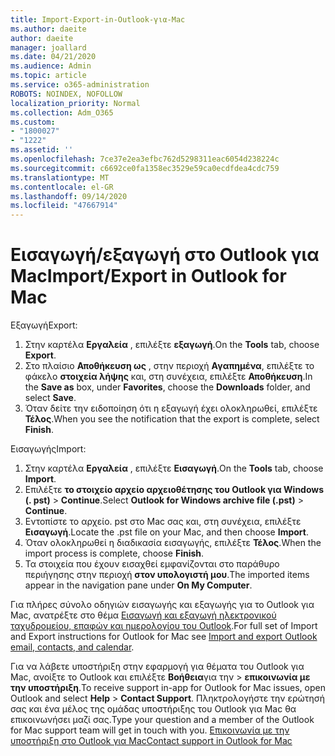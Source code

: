 ```yaml
---
title: Import-Export-in-Outlook-για-Mac
ms.author: daeite
author: daeite
manager: joallard
ms.date: 04/21/2020
ms.audience: Admin
ms.topic: article
ms.service: o365-administration
ROBOTS: NOINDEX, NOFOLLOW
localization_priority: Normal
ms.collection: Adm_O365
ms.custom:
- "1800027"
- "1222"
ms.assetid: ''
ms.openlocfilehash: 7ce37e2ea3efbc762d5298311eac6054d238224c
ms.sourcegitcommit: c6692ce0fa1358ec3529e59ca0ecdfdea4cdc759
ms.translationtype: MT
ms.contentlocale: el-GR
ms.lasthandoff: 09/14/2020
ms.locfileid: "47667914"
---
```

# <a name="importexport-in-outlook-for-mac"></a><span data-ttu-id="236f5-102">Εισαγωγή/εξαγωγή στο Outlook για Mac</span><span class="sxs-lookup"><span data-stu-id="236f5-102">Import/Export in Outlook for Mac</span></span> 

<span data-ttu-id="236f5-103">Εξαγωγή</span><span class="sxs-lookup"><span data-stu-id="236f5-103">Export:</span></span>
1. <span data-ttu-id="236f5-104">Στην καρτέλα **Εργαλεία** , επιλέξτε **εξαγωγή**.</span><span class="sxs-lookup"><span data-stu-id="236f5-104">On the **Tools** tab, choose **Export**.</span></span>
2. <span data-ttu-id="236f5-105">Στο πλαίσιο **Αποθήκευση ως** , στην περιοχή **Αγαπημένα**, επιλέξτε το φάκελο **στοιχεία λήψης** και, στη συνέχεια, επιλέξτε **Αποθήκευση**.</span><span class="sxs-lookup"><span data-stu-id="236f5-105">In the **Save as** box, under **Favorites**, choose the **Downloads** folder, and select **Save**.</span></span>
3. <span data-ttu-id="236f5-106">Όταν δείτε την ειδοποίηση ότι η εξαγωγή έχει ολοκληρωθεί, επιλέξτε **Τέλος**.</span><span class="sxs-lookup"><span data-stu-id="236f5-106">When you see the notification that the export is complete, select **Finish**.</span></span>

<span data-ttu-id="236f5-107">Εισαγωγής</span><span class="sxs-lookup"><span data-stu-id="236f5-107">Import:</span></span>
1. <span data-ttu-id="236f5-108">Στην καρτέλα **Εργαλεία** , επιλέξτε **Εισαγωγή**.</span><span class="sxs-lookup"><span data-stu-id="236f5-108">On the **Tools** tab, choose **Import**.</span></span>
2. <span data-ttu-id="236f5-109">Επιλέξτε **το στοιχείο αρχείο αρχειοθέτησης του Outlook για Windows (. pst)**  >  **Continue**.</span><span class="sxs-lookup"><span data-stu-id="236f5-109">Select **Outlook for Windows archive file (.pst)** > **Continue**.</span></span>
3. <span data-ttu-id="236f5-110">Εντοπίστε το αρχείο. pst στο Mac σας και, στη συνέχεια, επιλέξτε **Εισαγωγή**.</span><span class="sxs-lookup"><span data-stu-id="236f5-110">Locate the .pst file on your Mac, and then choose **Import**.</span></span>
4. <span data-ttu-id="236f5-111">Όταν ολοκληρωθεί η διαδικασία εισαγωγής, επιλέξτε **Τέλος**.</span><span class="sxs-lookup"><span data-stu-id="236f5-111">When the import process is complete, choose **Finish**.</span></span>
5. <span data-ttu-id="236f5-112">Τα στοιχεία που έχουν εισαχθεί εμφανίζονται στο παράθυρο περιήγησης στην περιοχή **στον υπολογιστή μου**.</span><span class="sxs-lookup"><span data-stu-id="236f5-112">The imported items appear in the navigation pane under **On My Computer**.</span></span>

<span data-ttu-id="236f5-113">Για πλήρες σύνολο οδηγιών εισαγωγής και εξαγωγής για το Outlook για Mac, ανατρέξτε στο θέμα [Εισαγωγή και εξαγωγή ηλεκτρονικού ταχυδρομείου, επαφών και ημερολογίου του Outlook](https://support.office.com/article/92577192-3881-4502-b79d-c3bbada6c8ef#ID0EAACAAA=Mac).</span><span class="sxs-lookup"><span data-stu-id="236f5-113">For full set of Import and Export instructions for Outlook for Mac see [Import and export Outlook email, contacts, and calendar](https://support.office.com/article/92577192-3881-4502-b79d-c3bbada6c8ef#ID0EAACAAA=Mac).</span></span> 

<span data-ttu-id="236f5-114">Για να λάβετε υποστήριξη στην εφαρμογή για θέματα του Outlook για Mac, ανοίξτε το Outlook και επιλέξτε **Βοήθεια**για την  >  **επικοινωνία με την υποστήριξη**.</span><span class="sxs-lookup"><span data-stu-id="236f5-114">To receive support in-app for Outlook for Mac issues, open Outlook and select **Help** > **Contact Support**.</span></span> <span data-ttu-id="236f5-115">Πληκτρολογήστε την ερώτησή σας και ένα μέλος της ομάδας υποστήριξης του Outlook για Mac θα επικοινωνήσει μαζί σας.</span><span class="sxs-lookup"><span data-stu-id="236f5-115">Type your question and a member of the Outlook for Mac support team will get in touch with you.</span></span> [<span data-ttu-id="236f5-116">Επικοινωνία με την υποστήριξη στο Outlook για Mac</span><span class="sxs-lookup"><span data-stu-id="236f5-116">Contact support in Outlook for Mac</span></span>](https://go.microsoft.com/fwlink/?linkid=2002400&clcid=0x409)